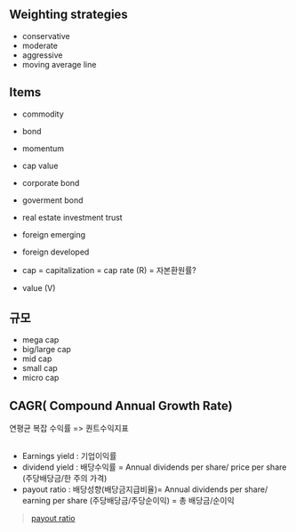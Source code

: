 
## Weighting strategies
* conservative
* moderate
* aggressive
* moving average line

## Items
* commodity
* bond
* momentum
* cap value
* corporate bond
* goverment bond
* real estate investment trust
* foreign emerging
* foreign developed

* cap = capitalization = cap rate (R) = 자본환원률?
* value (V)


## 규모
* mega cap
* big/large cap
* mid cap
* small cap
* micro cap


## CAGR( Compound Annual Growth Rate)
연평균 복잡 수익률 => 퀀트수익지표


## 
* Earnings yield : 기업이익률
* dividend yield : 배당수익률 = Annual dividends per share/ price per share (주당배당금/한 주의 가격)
* payout ratio : 배당성향(배당금지급비율)= Annual dividends per share/ earning per share (주당배당금/주당순이익) = 총 배당금/순이익
> [payout ratio](https://m.blog.naver.com/PostView.naver?isHttpsRedirect=true&blogId=silvury&logNo=221306024962)